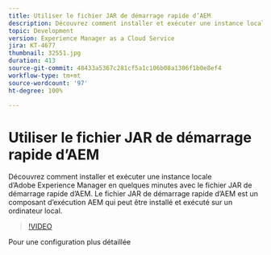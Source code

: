 ```yaml
---
title: Utiliser le fichier JAR de démarrage rapide d’AEM
description: Découvrez comment installer et exécuter une instance locale d’Adobe Experience Manager en quelques minutes avec le fichier JAR de démarrage rapide d’AEM. Le fichier JAR de démarrage rapide d’AEM est un composant d’exécution AEM qui peut être installé et exécuté sur un ordinateur local.
topic: Development
version: Experience Manager as a Cloud Service
jira: KT-4677
thumbnail: 32551.jpg
duration: 413
source-git-commit: 48433a5367c281cf5a1c106b08a1306f1b0e8ef4
workflow-type: tm+mt
source-wordcount: '97'
ht-degree: 100%

---
```



# Utiliser le fichier JAR de démarrage rapide d’AEM

Découvrez comment installer et exécuter une instance locale d’Adobe Experience Manager en quelques minutes avec le fichier JAR de démarrage rapide d’AEM. Le fichier JAR de démarrage rapide d’AEM est un composant d’exécution AEM qui peut être installé et exécuté sur un ordinateur local.

>[!VIDEO](https://video.tv.adobe.com/v/32551?quality=12&learn=on)

Pour une configuration plus détaillée